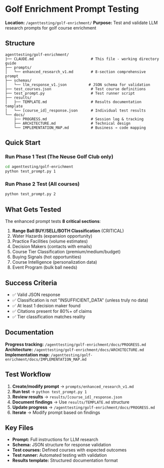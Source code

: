 # Golf Enrichment Prompt Testing

**Location:** `/agenttesting/golf-enrichment/`
**Purpose:** Test and validate LLM research prompts for golf course enrichment

## Structure

```
agenttesting/golf-enrichment/
├── CLAUDE.md                          # This file - working directory guide
├── prompts/
│   └── enhanced_research_v1.md        # 8-section comprehensive prompt
├── schemas/
│   └── llm_response_v1.json          # JSON schema for validation
├── test_courses.json                  # Test course definitions
├── test_prompt.py                     # Test runner script
├── results/
│   ├── TEMPLATE.md                    # Results documentation template
│   └── [course_id]_response.json      # Individual test results
└── docs/
    ├── PROGRESS.md                    # Session log & tracking
    ├── ARCHITECTURE.md                # Technical design
    └── IMPLEMENTATION_MAP.md          # Business → code mapping
```

## Quick Start

### Run Phase 1 Test (The Neuse Golf Club only)
```bash
cd agenttesting/golf-enrichment
python test_prompt.py 1
```

### Run Phase 2 Test (All courses)
```bash
python test_prompt.py 2
```

## What Gets Tested

The enhanced prompt tests **8 critical sections**:
1. **Range Ball BUY/SELL/BOTH Classification** (CRITICAL)
2. Water Hazards (expansion opportunity)
3. Practice Facilities (volume estimates)
4. Decision Makers (contacts with emails)
5. Course Tier Classification (premium/medium/budget)
6. Buying Signals (hot opportunities)
7. Course Intelligence (personalization data)
8. Event Program (bulk ball needs)

## Success Criteria

- ✅ Valid JSON response
- ✅ Classification is not "INSUFFICIENT_DATA" (unless truly no data)
- ✅ At least 1 decision maker found
- ✅ Citations present for 80%+ of claims
- ✅ Tier classification matches reality

## Documentation

**Progress tracking:** `/agenttesting/golf-enrichment/docs/PROGRESS.md`
**Architecture:** `/agenttesting/golf-enrichment/docs/ARCHITECTURE.md`
**Implementation map:** `/agenttesting/golf-enrichment/docs/IMPLEMENTATION_MAP.md`

## Test Workflow

1. **Create/modify prompt** → `prompts/enhanced_research_v1.md`
2. **Run test** → `python test_prompt.py 1`
3. **Review results** → `results/[course_id]_response.json`
4. **Document findings** → Use `results/TEMPLATE.md` structure
5. **Update progress** → `/agenttesting/golf-enrichment/docs/PROGRESS.md`
6. **Iterate** → Modify prompt based on findings

## Key Files

- **Prompt:** Full instructions for LLM research
- **Schema:** JSON structure for response validation
- **Test courses:** Defined courses with expected outcomes
- **Test runner:** Automated testing with validation
- **Results template:** Structured documentation format
